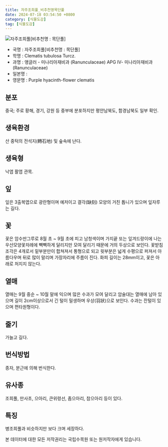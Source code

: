 ```yaml
---
title: 자주조희풀_비추천명목단풀
date: 2024-07-18 03:54:50 +0800
category: [식물도감]
tag: [식물도감]
---
```




![자주조희풀[비추천명 : 목단풀]](/fileUpload/plants/basic/Ranunculaceae/Clematis/19414/19414_1_th2.jpg)
- 국명 : 자주조희풀[비추천명 : 목단풀]
- 학명 : Clematis tubulosa Turcz.
- 과명 : 앵글러 - 미나리아재비과 (Ranunculaceae) APG Ⅳ- 미나리아재비과 (Ranunculaceae)
- 일본명 : 
- 영문명 : Purple hyacinth-flower clematis


## 분포
중국; 주로 황해, 경기, 강원 등 중부에 분포하지만 평안남북도, 함경남북도 일부 확인.
## 생육환경
산 중턱의 전석지(轉石地) 및 숲속에 난다.
## 생육형
낙엽 활엽 관목.
## 잎
잎은 3출복엽으로 광란형이며 예저이고 결각(缺刻) 모양의 거친 톱니가 있으며 잎자루는 길다.
## 꽃
꽃은 암수딴그루로 8월 초 ~ 9월 초에 피고 남청색이며 가지끝 또는 잎겨드랑이에 나는 우산모양꽃차례에 빽빽하게 달리지만 모여 달리기 때문에 거의 두상으로 보인다. 꽃받침조각은 4개로서 밑부분만이 합쳐져서 통형으로 되고 윗부분은 넓게 수평으로 퍼져서 아름다우며 뒤로 많이 말리며 가장자리에 주름이 진다.  화피 길이는 28mm이고, 꽃은 아래로 처지지 않는다.
## 열매
열매는 9월 중순 ~ 10월 말에 익으며 많은 수과가 모여 달리고 암술대는 열매에 남아 있으며 길이 2cm이상으로서 긴 털이 밀생하며 우상(羽狀)으로 보인다. 수과는 잔털이 있으며 편타원형이다.
## 줄기
가늘고 길다.
## 번식방법
종자, 분근에 의해 번식한다.
## 유사종
조희풀, 만사초, 으아리, 큰위령선, 좀으아리, 참으아리 등이 있다.
## 특징
병조희풀과 비슷하지만 보다 크며 세장하다.






본 데이터에 대한 모든 저작권리는 국립수목원 또는 원저작자에게 있습니다.
